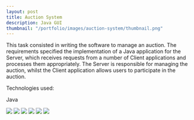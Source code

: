 ```yaml
---
layout: post
title: Auction System
description: Java GUI
thumbnail: "/portfolio/images/auction-system/thumbnail.png"
---
```


This task consisted in writing the software to manage an auction. The requirements specified the implementation of a Java application for the Server, which receives requests from a number of Client applications and processes them appropriately. The Server is responsible for managing the auction, whilst the Client application allows users to participate in the auction.

Technologies used:

<p class="message">
  Java
</p>

<div class="separator"></div>

<img src="{{ site.baseurl }}portfolio/images/auction-system/1.png" class="post-img">
<img src="{{ site.baseurl }}portfolio/images/auction-system/2.png" class="post-img">
<img src="{{ site.baseurl }}portfolio/images/auction-system/3.png" class="post-img">
<img src="{{ site.baseurl }}portfolio/images/auction-system/4.png" class="post-img">
<img src="{{ site.baseurl }}portfolio/images/auction-system/5.png" class="post-img">
<img src="{{ site.baseurl }}portfolio/images/auction-system/6.png" class="post-img">